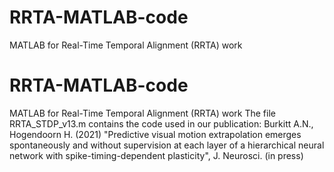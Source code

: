 # RRTA-MATLAB-code
MATLAB for Real-Time Temporal Alignment (RRTA) work
# RRTA-MATLAB-code
MATLAB for Real-Time Temporal Alignment (RRTA) work
The file RRTA_STDP_v13.m contains the code used in our publication:
Burkitt A.N., Hogendoorn H. (2021) "Predictive visual motion extrapolation emerges spontaneously and without supervision at each 
layer of a hierarchical neural network with spike-timing-dependent plasticity", J. Neurosci. (in press)
